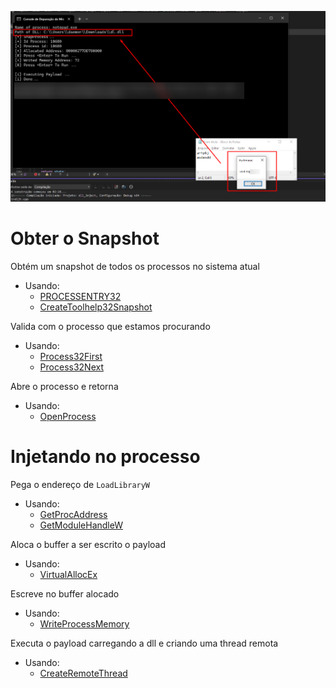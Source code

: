 ![pocimg](poc-img.png)

# Obter o Snapshot
Obtém um snapshot de todos os processos no sistema atual
- Usando: 
	- [PROCESSENTRY32](https://learn.microsoft.com/en-us/windows/win32/api/tlhelp32/ns-tlhelp32-processentry32) 
	- [CreateToolhelp32Snapshot](https://learn.microsoft.com/en-us/windows/win32/api/tlhelp32/nf-tlhelp32-createtoolhelp32snapshot)

 
Valida com o processo que estamos procurando
- Usando: 
	- [Process32First](https://learn.microsoft.com/en-us/windows/win32/api/tlhelp32/nf-tlhelp32-process32first)
	- [Process32Next](https://learn.microsoft.com/en-us/windows/win32/api/tlhelp32/nf-tlhelp32-process32next)

 
Abre o processo e retorna
- Usando:
	- [OpenProcess](https://learn.microsoft.com/en-us/windows/win32/api/processthreadsapi/nf-processthreadsapi-openprocess)

# Injetando no processo
Pega o endereço de `LoadLibraryW`
- Usando: 
	- [GetProcAddress](https://learn.microsoft.com/en-us/windows/win32/api/libloaderapi/nf-libloaderapi-getprocaddress)
	- [GetModuleHandleW](https://learn.microsoft.com/en-us/windows/win32/api/libloaderapi/nf-libloaderapi-getmodulehandlew)

 
Aloca o buffer a ser escrito o payload
- Usando:
	- [VirtualAllocEx](https://learn.microsoft.com/en-us/windows/win32/api/memoryapi/nf-memoryapi-virtualallocex)

 
Escreve no buffer alocado
- Usando:
	- [WriteProcessMemory](https://learn.microsoft.com/en-us/windows/win32/api/memoryapi/nf-memoryapi-writeprocessmemory)

 
Executa o payload carregando a dll e criando uma thread remota
- Usando:
	- [CreateRemoteThread](https://learn.microsoft.com/en-us/windows/win32/api/processthreadsapi/nf-processthreadsapi-createremotethread)
